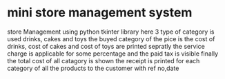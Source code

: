 # mini store management system
store Management using python tkinter library
here 3 type of category is used drinks, cakes and toys
the buyed category of the pice is the cost of drinks, cost of cakes and cost of toys are printed sepratly
the service charge is applicable for some percentage and the paid tax is visible 
finally the total cost of all catagory is shown
the receipt is printed for each category of all the products to the customer with ref no,date
